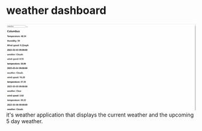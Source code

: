 # weather dashboard
![demoImage](./1677798892912.jpg)
it's weather application that displays the current weather and the upcoming 5 day weather.
